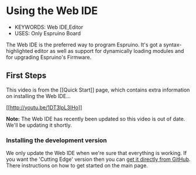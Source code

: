 <!--- Copyright (c) 2014 Kim Bauters. See the file LICENSE for copying permission. -->
Using the Web IDE
===============

* KEYWORDS: Web IDE,Editor
* USES: Only Espruino Board

The Web IDE is the preferred way to program Espruino. It's got a syntax-highlighted editor as well as support for dynamically loading modules and for upgrading Espruino's Firmware.

First Steps 
----------

This video is from the [[Quick Start]] page, which contains extra information on installing the Web IDE...

[[http://youtu.be/1DT3lpL3IHo]]

**Note:** The Web IDE has recently been updated so this video is out of date. We'll be updating it shortly.

### Installing the development version

We only update the Web IDE when we're sure that everything is working. If you want the 'Cutting Edge' version then you can [get it directly from GitHub](www.github.com/espruino/EspruinoWebIDE). There instructions on how to get started on the main page.
